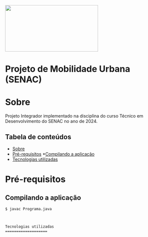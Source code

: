 <img src="https://useargo.com/wp-content/uploads/2019/10/Mobilidade-urbana-desafios-de-locomover-nos-principais-centros-urbanos.jpg" height="150" width="300" />

# Projeto de Mobilidade Urbana (SENAC)

Sobre
========

Projeto Integrador implementado na disciplina do curso Técnico em Desenvolvimento do SENAC no ano de 2024.

Tabela de conteúdos
--------------------

* [Sobre](#sobre)
* [Pré-requisitos](#pré-requisitos)
	*[Compilando a aplicação](#compilando-a-aplicação)
* [Tecnologias utilizadas](#tecnologias-utilizadas)

Pré-requisitos
=================

Compilando a aplicação
----------------------

```bash
$ javac Programa.java



Tecnologias utilizadas
===================

